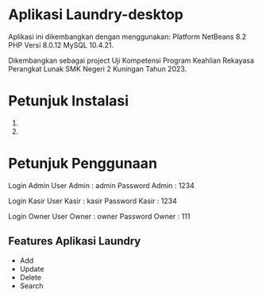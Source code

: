 # Aplikasi Laundry-desktop
Aplikasi ini dikembangkan dengan menggunakan: Platform NetBeans 8.2 PHP Versi 8.0.12 MySQL 10.4.21. 

Dikembangkan sebagai project Uji Kompetensi Program Keahlian Rekayasa Perangkat Lunak SMK Negeri 2 Kuningan Tahun 2023.

# Petunjuk Instalasi
1.
2. 

# Petunjuk Penggunaan
Login Admin
User Admin : admin
Password Admin : 1234

Login Kasir
User Kasir : kasir
Password Kasir : 1234

Login Owner
User Owner : owner
Password Owner : 111

## Features Aplikasi Laundry
- Add
- Update
- Delete
- Search
